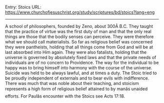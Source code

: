 Entry: Stoics
URL: https://www.churchofjesuschrist.org/study/scriptures/bd/stoics?lang=eng

---

A school of philosophers, founded by Zeno, about 300Â B.C. They taught that the practice of virtue was the first duty of man and that the only real things are those that the bodily senses can perceive. They were therefore what we should call materialists. So far as religious belief was concerned they were pantheists, holding that all things come from God and will be at last absorbed into Him again. They were also fatalists, holding that the universe is governed by absolutely fixed laws and that the private needs of individuals are of no concern to Providence. The way for the individual to be happy was to bring himself into harmony with the course of the universe. Suicide was held to be always lawful, and at times a duty. The Stoic tried to be proudly independent of externals and to bear evils with indifference. There was much that was noble about their teaching, and stoicism represents a high form of religious belief attained to by manâs unaided efforts. For Paulâs encounter with the Stoics see Acts 17:18.
